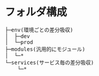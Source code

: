 # フォルダ構成

<pre>
├─env(環境ごとの差分吸収)
│  ├─dev
│  └─prod
├─modules(汎用的にモジュール)
│  └─*
└─services(サービス毎の差分吸収)
    └─*
</pre>

# 